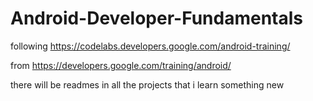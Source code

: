 # Android-Developer-Fundamentals
following https://codelabs.developers.google.com/android-training/

from https://developers.google.com/training/android/

there will be readmes in all the projects that i learn something new
